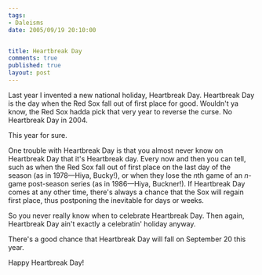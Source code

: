 ```yaml
--- 
tags:
- Daleisms
date: 2005/09/19 20:10:00


title: Heartbreak Day
comments: true
published: true
layout: post
---
```


<p>Last year I invented a new national holiday, Heartbreak Day.  Heartbreak Day is the day when the Red Sox fall out of first place for good.  Wouldn't ya know, the Red Sox hadda pick that very year to reverse the curse.  No Heartbreak Day in 2004.</p>
<p>This year for sure.</p>
<p>One trouble with Heartbreak Day is that you almost never know on Heartbreak Day that it's Heartbreak day.  Every now and then you can tell, such as when the Red Sox fall out of first place on the last day of the season (as in 1978&#8212;Hiya, Bucky!), or when they lose the <em>n</em>th game of an <em>n</em>-game post-season series (as in 1986&#8212;Hiya, Buckner!).  If Heartbreak Day comes at any other time, there's always a chance that the Sox will regain first place, thus postponing the inevitable for days or weeks.</p>
<p>So you never really know when to celebrate Heartbreak Day.  Then again, Heartbreak Day ain't exactly a celebratin' holiday anyway.</p>
<p>There's a good chance that Heartbreak Day will fall on September 20 this year.</p>
<p>Happy Heartbreak Day!</p>
